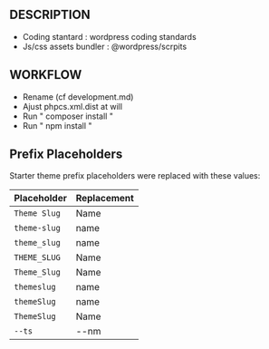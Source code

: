 ## DESCRIPTION
* Coding stantard : wordpress coding standards
* Js/css assets bundler : @wordpress/scrpits

## WORKFLOW
* Rename (cf development.md)
* Ajust phpcs.xml.dist at will
* Run " composer install "
* Run " npm install "

## Prefix Placeholders

Starter theme prefix placeholders were replaced with these values:

| Placeholder  | Replacement  |
|--------------|--------------|
| `Theme Slug` | Name     |
| `theme-slug` | name     |
| `theme_slug` | name     |
| `THEME_SLUG` | Name     |
| `Theme_Slug` | Name     |
| `themeslug`  | name     |
| `themeSlug`  | name     |
| `ThemeSlug`  | Name     |
| `--ts`       | --nm     |
